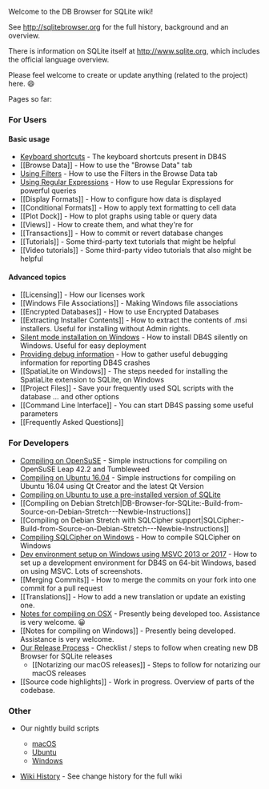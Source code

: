 Welcome to the DB Browser for SQLite wiki!

See <http://sqlitebrowser.org> for the full history, background and an overview.

There is information on SQLite itself at <http://www.sqlite.org>, which includes the official language overview.

Please feel welcome to create or update anything (related to the project) here. :smile:

Pages so far:

### For Users

#### Basic usage
* [Keyboard shortcuts](https://github.com/sqlitebrowser/sqlitebrowser/wiki/Keyboard-shortcuts) - The keyboard shortcuts present in DB4S
* [[Browse Data]] - How to use the "Browse Data" tab
* [Using Filters](https://github.com/sqlitebrowser/sqlitebrowser/wiki/Using-the-Filters) - How to use the Filters in the Browse Data tab
* [Using Regular Expressions](https://github.com/sqlitebrowser/sqlitebrowser/wiki/Regular-Expressions) - How to use Regular Expressions for powerful queries
* [[Display Formats]] - How to configure how data is displayed
* [[Conditional Formats]] - How to apply text formatting to cell data
* [[Plot Dock]] - How to plot graphs using table or query data
* [[Views]] - How to create them, and what they're for
* [[Transactions]] - How to commit or revert database changes
* [[Tutorials]] - Some third-party text tutorials that might be helpful
* [[Video tutorials]] - Some third-party video tutorials that also might be helpful

#### Advanced topics
* [[Licensing]] - How our licenses work
* [[Windows File Associations]] - Making Windows file associations
* [[Encrypted Databases]] - How to use Encrypted Databases
* [[Extracting Installer Contents]] - How to extract the contents of .msi installers.  Useful for installing without Admin rights.
* [Silent mode installation on Windows](https://github.com/sqlitebrowser/sqlitebrowser/wiki/Silent-Mode-installation-on-Windows) - How to install DB4S silently on Windows.  Useful for easy deployment
* [Providing debug information](https://github.com/sqlitebrowser/sqlitebrowser/wiki/Debugging-a-crash-on-Windows) - How to gather useful debugging information for reporting DB4S crashes
* [[SpatiaLite on Windows]] - The steps needed for installing the SpatiaLite extension to SQLite, on Windows
* [[Project Files]] - Save your frequently used SQL scripts with the database ... and other options
* [[Command Line Interface]] - You can start DB4S passing some useful parameters
* [[Frequently Asked Questions]]

### For Developers
* [Compiling on OpenSuSE](https://github.com/sqlitebrowser/sqlitebrowser/wiki/Notes-for-compiling-on-OpenSuSE) - Simple instructions for compiling on OpenSuSE Leap 42.2 and Tumbleweed
* [Compiling on Ubuntu 16.04](https://github.com/sqlitebrowser/sqlitebrowser/wiki/Compiling-on-Ubuntu-16.04-with-Qt-Creator) - Simple instructions for compiling on Ubuntu 16.04 using Qt Creator and the latest Qt Version
* [Compiling on Ubuntu to use a pre-installed version of SQLite](https://github.com/sqlitebrowser/sqlitebrowser/wiki/Compiling-DB4S-on-Ubuntu-To-Use-A-Pre-Installed-Version-of-SQLite)
* [[Compiling on Debian Stretch|DB-Browser-for-SQLite:-Build-from-Source-on-Debian-Stretch---Newbie-Instructions]]
* [[Compiling on Debian Stretch with SQLCipher support|SQLCipher:-Build-from-Source-on-Debian-Stretch---Newbie-Instructions]]
* [Compiling SQLCipher on Windows](https://github.com/sqlitebrowser/sqlitebrowser/wiki/Win64-setup-—-Compiling-SQLCipher) - How to compile SQLCipher on Windows
* [Dev environment setup on Windows using MSVC 2013 or 2017](https://github.com/sqlitebrowser/sqlitebrowser/wiki/Setting-up-a-Win64-development-environment-for-DB4S) - How to set up a development environment for DB4S on 64-bit Windows, based on using MSVC.  Lots of screenshots.
* [[Merging Commits]] - How to merge the commits on your fork into one commit for a pull request
* [[Translations]] - How to add a new translation or update an existing one.
* [Notes for compiling on OSX](https://github.com/sqlitebrowser/sqlitebrowser/wiki/Notes-for-setting-up-your-build-environment-on-OSX) - Presently being developed too.  Assistance is very welcome. :grinning:
* [[Notes for compiling on Windows]] - Presently being developed.  Assistance is very welcome.
* [Our Release Process](https://github.com/sqlitebrowser/sqlitebrowser/wiki/Release-process) - Checklist / steps to follow when creating new DB Browser for SQLite releases
  * [[Notarizing our macOS releases]] - Steps to follow for notarizing our macOS releases
* [[Source code highlights]] - Work in progress. Overview of parts of the codebase.

### Other

* Our nightly build scripts
  * [macOS](https://github.com/sqlitebrowser/sqlitebrowser/tree/master/installer/macos)
  * [Ubuntu](https://github.com/deepsidhu1313/db4s-build-ppa-packages)
  * [Windows](https://github.com/sqlitebrowser/sqlitebrowser/tree/master/installer/windows/nightly_build_scripts)

* [Wiki History](https://github.com/sqlitebrowser/sqlitebrowser/wiki/_history) - See change history for the full wiki
